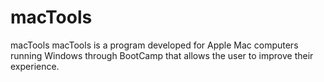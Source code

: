 # macTools
macTools macTools is a program developed for Apple Mac computers running Windows through BootCamp that allows the user to improve their experience.
